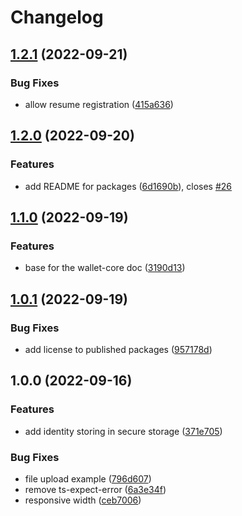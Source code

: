 # Changelog

## [1.2.1](https://github.com/web3-storage/w3ui/compare/wallet-core-v1.2.0...wallet-core-v1.2.1) (2022-09-21)


### Bug Fixes

* allow resume registration ([415a636](https://github.com/web3-storage/w3ui/commit/415a636443738d43380995d04d20690148ec6af3))

## [1.2.0](https://github.com/web3-storage/w3ui/compare/wallet-core-v1.1.0...wallet-core-v1.2.0) (2022-09-20)


### Features

* add README for packages ([6d1690b](https://github.com/web3-storage/w3ui/commit/6d1690b3ba557a95c4203f6f22fe5c6700626766)), closes [#26](https://github.com/web3-storage/w3ui/issues/26)

## [1.1.0](https://github.com/web3-storage/w3ui/compare/wallet-core-v1.0.1...wallet-core-v1.1.0) (2022-09-19)


### Features

* base for the wallet-core doc ([3190d13](https://github.com/web3-storage/w3ui/commit/3190d138e415b35a424d94e57b00f97d2d3d3e78))

## [1.0.1](https://github.com/web3-storage/w3ui/compare/wallet-core-v1.0.0...wallet-core-v1.0.1) (2022-09-19)


### Bug Fixes

* add license to published packages ([957178d](https://github.com/web3-storage/w3ui/commit/957178d72cb0051c2f798793a314acd23b8f3beb))

## 1.0.0 (2022-09-16)


### Features

* add identity storing in secure storage ([371e705](https://github.com/web3-storage/w3ui/commit/371e705caf964c427a87294a5cf94794f9d894c4))


### Bug Fixes

* file upload example ([796d607](https://github.com/web3-storage/w3ui/commit/796d6076bd0781c23ccaafd3d259830950f43959))
* remove ts-expect-error ([6a3e34f](https://github.com/web3-storage/w3ui/commit/6a3e34fae0a7bb7851947556846597586a561282))
* responsive width ([ceb7006](https://github.com/web3-storage/w3ui/commit/ceb7006e0ef6fe41d3cbcfc8c7ef3e95a4dadde9))
